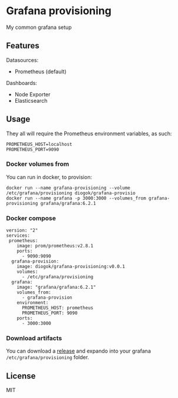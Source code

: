 # Grafana provisioning

My common grafana setup

## Features

Datasources:

- Prometheus (default)

Dashboards:

- Node Exporter
- Elasticsearch


## Usage

They all will require the Prometheus environment variables, as such:

```
PROMETHEUS_HOST=localhost
PROMETHEUS_PORT=9090
```

### Docker volumes from

You can run in docker, to provision:

```
docker run --name grafana-provisioning --volume /etc/grafana/provisioning diogok/grafana-provisio
docker run --name grafana -p 3000:3000 --volumes_from grafana-provisioning grafana/grafana:6.2.1
```

### Docker compose

```
version: "2"
services:
 prometheus:
    image: prom/prometheus:v2.8.1
    ports:
      - 9090:9090
  grafana-provision:
    image: diogok/grafana-provisioning:v0.0.1
    volumes:
      - /etc/grafana/provisioning
  grafana:
    image: "grafana/grafana:6.2.1"
    volumes_from:
      - grafana-provision
    environment:
      PROMETHEUS_HOST: prometheus
      PROMETHEUS_PORT: 9090
    ports:
      - 3000:3000
```

### Download artifacts

You can download a [release](https://github.com/diogok/grafana-provisioning/releases) and expando into your grafana `/etc/grafana/provisioning` folder.

## License

MIT
